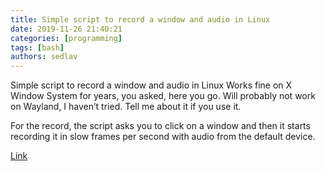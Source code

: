 ```yaml
---
title: Simple script to record a window and audio in Linux
date: 2019-11-26 21:40:21
categories: [programming]
tags: [bash]
authors: sedlav
---
```



Simple script to record a window and audio in Linux
Works fine on X Window System for years, you asked, here you go. Will probably not work on Wayland, I haven’t tried. Tell me about it if you use it.

For the record, the script asks you to click on a window and then it starts recording it in slow frames per second with audio from the default device. 

[Link](https://lukas.zapletalovi.com/2019/11/simple-script-to-record-a-window-and-audio-in-linux.html)
